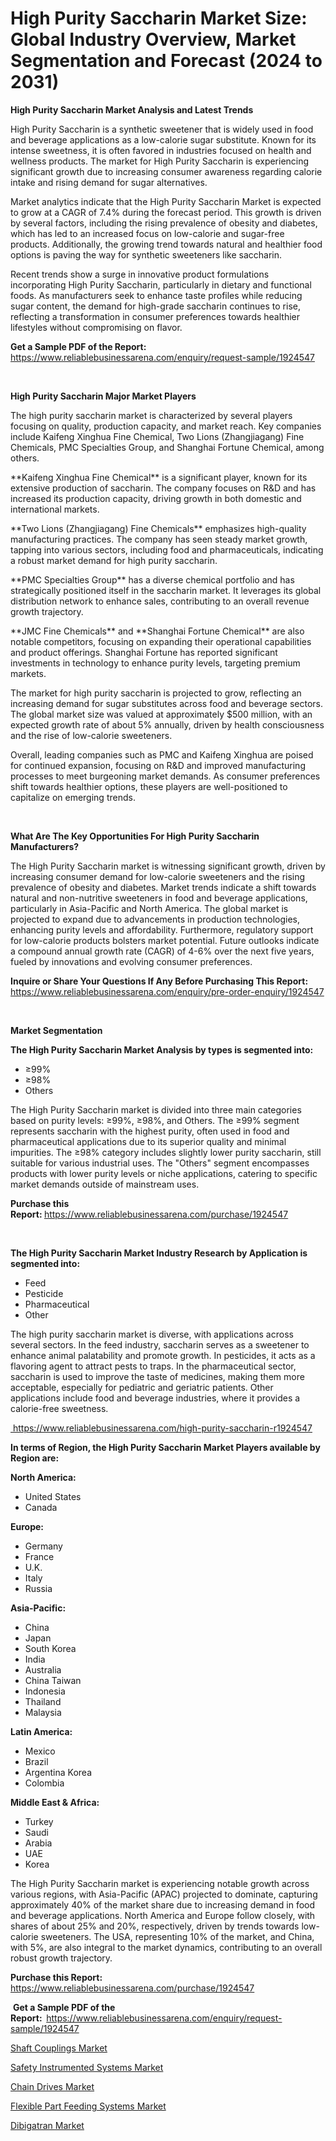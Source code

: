 <p><h1>High Purity Saccharin Market Size: Global Industry Overview, Market Segmentation and Forecast (2024 to 2031)</h1></p><p><strong>High Purity Saccharin Market Analysis and Latest Trends</strong></p>
<p><p>High Purity Saccharin is a synthetic sweetener that is widely used in food and beverage applications as a low-calorie sugar substitute. Known for its intense sweetness, it is often favored in industries focused on health and wellness products. The market for High Purity Saccharin is experiencing significant growth due to increasing consumer awareness regarding calorie intake and rising demand for sugar alternatives.</p><p>Market analytics indicate that the High Purity Saccharin Market is expected to grow at a CAGR of 7.4% during the forecast period. This growth is driven by several factors, including the rising prevalence of obesity and diabetes, which has led to an increased focus on low-calorie and sugar-free products. Additionally, the growing trend towards natural and healthier food options is paving the way for synthetic sweeteners like saccharin.</p><p>Recent trends show a surge in innovative product formulations incorporating High Purity Saccharin, particularly in dietary and functional foods. As manufacturers seek to enhance taste profiles while reducing sugar content, the demand for high-grade saccharin continues to rise, reflecting a transformation in consumer preferences towards healthier lifestyles without compromising on flavor.</p></p>
<p><strong>Get a Sample PDF of the Report:&nbsp;</strong> <a href="https://www.reliablebusinessarena.com/enquiry/request-sample/1924547?utm_campaign=1599&utm_medium=2&utm_source=Github&utm_content=ia&utm_term=24102024&utm_id=high-purity-saccharin">https://www.reliablebusinessarena.com/enquiry/request-sample/1924547</a></p>
<p>&nbsp;</p>
<p><strong>High Purity Saccharin Major Market Players</strong></p>
<p><p>The high purity saccharin market is characterized by several players focusing on quality, production capacity, and market reach. Key companies include Kaifeng Xinghua Fine Chemical, Two Lions (Zhangjiagang) Fine Chemicals, PMC Specialties Group, and Shanghai Fortune Chemical, among others.</p><p>**Kaifeng Xinghua Fine Chemical** is a significant player, known for its extensive production of saccharin. The company focuses on R&D and has increased its production capacity, driving growth in both domestic and international markets.</p><p>**Two Lions (Zhangjiagang) Fine Chemicals** emphasizes high-quality manufacturing practices. The company has seen steady market growth, tapping into various sectors, including food and pharmaceuticals, indicating a robust market demand for high purity saccharin.</p><p>**PMC Specialties Group** has a diverse chemical portfolio and has strategically positioned itself in the saccharin market. It leverages its global distribution network to enhance sales, contributing to an overall revenue growth trajectory. </p><p>**JMC Fine Chemicals** and **Shanghai Fortune Chemical** are also notable competitors, focusing on expanding their operational capabilities and product offerings. Shanghai Fortune has reported significant investments in technology to enhance purity levels, targeting premium markets.</p><p>The market for high purity saccharin is projected to grow, reflecting an increasing demand for sugar substitutes across food and beverage sectors. The global market size was valued at approximately $500 million, with an expected growth rate of about 5% annually, driven by health consciousness and the rise of low-calorie sweeteners.</p><p>Overall, leading companies such as PMC and Kaifeng Xinghua are poised for continued expansion, focusing on R&D and improved manufacturing processes to meet burgeoning market demands. As consumer preferences shift towards healthier options, these players are well-positioned to capitalize on emerging trends.</p></p>
<p>&nbsp;</p>
<p><strong>What Are The Key Opportunities For High Purity Saccharin Manufacturers?</strong></p>
<p><p>The High Purity Saccharin market is witnessing significant growth, driven by increasing consumer demand for low-calorie sweeteners and the rising prevalence of obesity and diabetes. Market trends indicate a shift towards natural and non-nutritive sweeteners in food and beverage applications, particularly in Asia-Pacific and North America. The global market is projected to expand due to advancements in production technologies, enhancing purity levels and affordability. Furthermore, regulatory support for low-calorie products bolsters market potential. Future outlooks indicate a compound annual growth rate (CAGR) of 4-6% over the next five years, fueled by innovations and evolving consumer preferences.</p></p>
<p><strong>Inquire or Share Your Questions If Any Before Purchasing This Report:</strong> <a href="https://www.reliablebusinessarena.com/enquiry/pre-order-enquiry/1924547?utm_campaign=1599&utm_medium=2&utm_source=Github&utm_content=ia&utm_term=24102024&utm_id=high-purity-saccharin">https://www.reliablebusinessarena.com/enquiry/pre-order-enquiry/1924547</a></p>
<p>&nbsp;</p>
<p><strong>Market Segmentation</strong></p>
<p><strong>The High Purity Saccharin Market Analysis by types is segmented into:</strong></p>
<p><ul><li>≥99%</li><li>≥98%</li><li>Others</li></ul></p>
<p><p>The High Purity Saccharin market is divided into three main categories based on purity levels: ≥99%, ≥98%, and Others. The ≥99% segment represents saccharin with the highest purity, often used in food and pharmaceutical applications due to its superior quality and minimal impurities. The ≥98% category includes slightly lower purity saccharin, still suitable for various industrial uses. The "Others" segment encompasses products with lower purity levels or niche applications, catering to specific market demands outside of mainstream uses.</p></p>
<p><strong>Purchase this Report:&nbsp;</strong><a href="https://www.reliablebusinessarena.com/purchase/1924547?utm_campaign=1599&utm_medium=2&utm_source=Github&utm_content=ia&utm_term=24102024&utm_id=high-purity-saccharin">https://www.reliablebusinessarena.com/purchase/1924547</a></p>
<p>&nbsp;</p>
<p><strong>The High Purity Saccharin Market Industry Research by Application is segmented into:</strong></p>
<p><ul><li>Feed</li><li>Pesticide</li><li>Pharmaceutical</li><li>Other</li></ul></p>
<p><p>The high purity saccharin market is diverse, with applications across several sectors. In the feed industry, saccharin serves as a sweetener to enhance animal palatability and promote growth. In pesticides, it acts as a flavoring agent to attract pests to traps. In the pharmaceutical sector, saccharin is used to improve the taste of medicines, making them more acceptable, especially for pediatric and geriatric patients. Other applications include food and beverage industries, where it provides a calorie-free sweetness.</p></p>
<p><a href="https://www.reliablebusinessarena.com/high-purity-saccharin-r1924547?utm_campaign=1599&utm_medium=2&utm_source=Github&utm_content=ia&utm_term=24102024&utm_id=high-purity-saccharin">&nbsp;https://www.reliablebusinessarena.com/high-purity-saccharin-r1924547</a></p>
<p><strong>In terms of Region, the High Purity Saccharin Market Players available by Region are:</strong></p>
<p>
    <p> <strong> North America: </strong>
        <ul>
            <li>United States</li>
            <li>Canada</li>
        </ul>
        </p> 
    <p> <strong> Europe: </strong>
        <ul>
            <li>Germany</li>
            <li>France</li>
            <li>U.K.</li>
            <li>Italy</li>
            <li>Russia</li>
        </ul>
        </p> 
    <p> <strong> Asia-Pacific: </strong>
        <ul>
            <li>China</li>
            <li>Japan</li>
            <li>South Korea</li>
            <li>India</li>
            <li>Australia</li>
            <li>China Taiwan</li>
            <li>Indonesia</li>
            <li>Thailand</li>
            <li>Malaysia</li>
        </ul>
        </p> 
    <p> <strong> Latin America: </strong>
        <ul>
            <li>Mexico</li>
            <li>Brazil</li>
            <li>Argentina Korea</li>
            <li>Colombia</li>
        </ul>
        </p> 
    <p> <strong> Middle East & Africa: </strong>
        <ul>
            <li>Turkey</li>
            <li>Saudi</li>
            <li>Arabia</li>
            <li>UAE</li>
            <li>Korea</li>
        </ul>
    </p>
    </p>
<p><p>The High Purity Saccharin market is experiencing notable growth across various regions, with Asia-Pacific (APAC) projected to dominate, capturing approximately 40% of the market share due to increasing demand in food and beverage applications. North America and Europe follow closely, with shares of about 25% and 20%, respectively, driven by trends towards low-calorie sweeteners. The USA, representing 10% of the market, and China, with 5%, are also integral to the market dynamics, contributing to an overall robust growth trajectory.</p></p>
<p><strong>Purchase this Report: </strong><a href="https://www.reliablebusinessarena.com/purchase/1924547?utm_campaign=1599&utm_medium=2&utm_source=Github&utm_content=ia&utm_term=24102024&utm_id=high-purity-saccharin">https://www.reliablebusinessarena.com/purchase/1924547</a></p>
<p>&nbsp;<strong>Get a Sample PDF of the Report:&nbsp;&nbsp;</strong><a href="https://www.reliablebusinessarena.com/enquiry/request-sample/1924547?utm_campaign=1599&utm_medium=2&utm_source=Github&utm_content=ia&utm_term=24102024&utm_id=high-purity-saccharin">https://www.reliablebusinessarena.com/enquiry/request-sample/1924547</a></p>
<p><strong></strong></p>
<p><p><a href="https://www.linkedin.com/pulse/driving-forces-global-shaft-couplings-market-trends-applications-vzvnf?utm_campaign=1599&utm_medium=2&utm_source=Github&utm_content=ia&utm_term=24102024&utm_id=high-purity-saccharin">Shaft Couplings Market</a></p><p><a href="https://www.linkedin.com/pulse/exploring-safety-instrumented-systems-market-dynamics-revenue-analysis-zyjke?utm_campaign=1599&utm_medium=2&utm_source=Github&utm_content=ia&utm_term=24102024&utm_id=high-purity-saccharin">Safety Instrumented Systems Market</a></p><p><a href="https://www.linkedin.com/pulse/market-dynamics-future-trends-global-chain-drives-sector-forecasted-lbboe?utm_campaign=1599&utm_medium=2&utm_source=Github&utm_content=ia&utm_term=24102024&utm_id=high-purity-saccharin">Chain Drives Market</a></p><p><a href="https://www.linkedin.com/pulse/flexible-part-feeding-systems-market-overview-forecast-2024-agr3f?utm_campaign=1599&utm_medium=2&utm_source=Github&utm_content=ia&utm_term=24102024&utm_id=high-purity-saccharin">Flexible Part Feeding Systems Market</a></p><p><a href="https://www.linkedin.com/pulse/market-dynamics-future-trends-global-dibigatran-sector-forecasted-hhibe?utm_campaign=1599&utm_medium=2&utm_source=Github&utm_content=ia&utm_term=24102024&utm_id=high-purity-saccharin">Dibigatran Market</a></p></p>